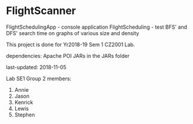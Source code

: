 # FlightScanner

FlightSchedulingApp - console application
FlightScheduling - test BFS' and DFS' search time on graphs of various size and density

This project is done for Yr2018-19 Sem 1 CZ2001 Lab.

dependencies: 
Apache POI JARs in the JARs folder

last-updated: 2018-11-05

Lab SE1 Group 2 members:
1. Annie
2. Jason
3. Kenrick
4. Lewis
5. Stephen
